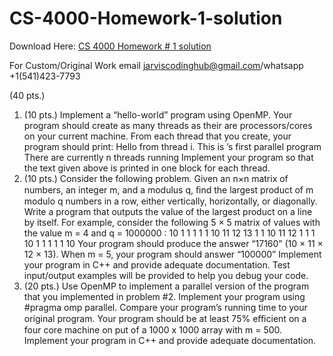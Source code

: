 # CS-4000-Homework-1-solution

Download Here: [CS 4000 Homework # 1 solution](https://jarviscodinghub.com/assignment/cs-4000-homework-1-solution/)

For Custom/Original Work email jarviscodinghub@gmail.com/whatsapp +1(541)423-7793

(40 pts.)
1. (10 pts.) Implement a “hello-world” program using OpenMP. Your program should create as many threads as their are processors/cores on your current machine. From each thread that you create, your program should print:
Hello from thread i. This is ’s first parallel program There are currently n threads running
Implement your program so that the text given above is printed in one block for each thread.
2. (10 pts.) Consider the following problem. Given an n×n matrix of numbers, an integer m, and a modulus q, ﬁnd the largest product of m modulo q numbers in a row, either vertically, horizontally, or diagonally. Write a program that outputs the value of the largest product on a line by itself. For example, consider the following 5 × 5 matrix of values with the value m = 4 and q = 1000000 :
10 1 1 1 1 1 10 11 12 13 1 1 10 11 12 1 1 1 10 1 1 1 1 1 10
Your program should produce the answer “17160” (10 × 11 × 12 × 13). When m = 5, your program should answer “100000” Implement your program in C++ and provide adequate documentation. Test input/output examples will be provided to help you debug your code.
3. (20 pts.) Use OpenMP to implement a parallel version of the program that you implemented in problem #2. Implement your program using #pragma omp parallel. Compare your program’s running time to your original program. Your program should be at least 75% eﬃcient on a four core machine on put of a 1000 x 1000 array with m = 500. Implement your program in C++ and provide adequate documentation.


